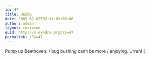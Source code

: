```yaml
---
id: 47
title: Haiku
date: 2009-02-02T02:41:09+00:00
author: admin
layout: revision
guid: http://x.exedre.org/?p=47
permalink: /?p=47
---
```

<span class="status_body">Pump up Beethoven: / bug bushing can&#8217;t be more / enjoying. Urrah! (</span>